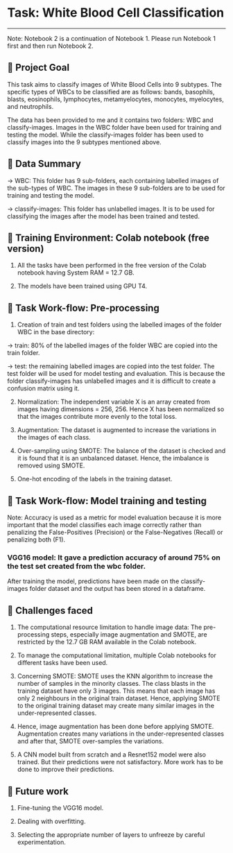 # Task: White Blood Cell Classification
-------------------------------------------------------------------------------------------------------------------------------------------------


Note: Notebook 2 is a continuation of Notebook 1. Please run Notebook 1 first and then run Notebook 2.


## 📖 Project Goal

This task aims to classify images of White Blood Cells into 9 subtypes. The specific types of WBCs to be classified are as follows: bands, basophils, blasts, eosinophils, lymphocytes, metamyelocytes, monocytes, myelocytes, and neutrophils. 

The data has been provided to me and it contains two folders: WBC and classify-images. Images in the WBC folder have been used for training and testing the model. While the classify-images folder has been used to classify images into the 9 subtypes mentioned above.


## 📖 Data Summary

-> WBC: This folder has 9 sub-folders, each containing labelled images of the sub-types of WBC. The images in these 9 sub-folders are to be used for training and testing the model.

-> classify-images: This folder has unlabelled images. It is to be used for classifying the images after the model has been trained and tested.


## 📖 Training Environment: Colab notebook (free version)

1. All the tasks have been performed in the free version of the Colab notebook having System RAM = 12.7 GB. 

2. The models have been trained using GPU T4. 


## 📖 Task Work-flow: Pre-processing

1. Creation of train and test folders using the labelled images of the folder WBC in the base directory:

-> train: 80% of the labelled images of the folder WBC are copied into the train folder.

-> test: the remaining labelled images are copied into the test folder. The test folder will be used for model testing and evaluation. This is because the folder classify-images has unlabelled images and it is difficult to create a confusion matrix using it.

2. Normalization: The independent variable X is an array created from images having dimensions = 256, 256. Hence X has been normalized so that the images contribute more evenly to the total loss.

3. Augmentation: The dataset is augmented to increase the variations in the images of each class.

4. Over-sampling using SMOTE: The balance of the dataset is checked and it is found that it is an unbalanced dataset. Hence, the imbalance is removed using SMOTE.

5. One-hot encoding of the labels in the training dataset.


## 📖 Task Work-flow: Model training and testing

Note: Accuracy is used as a metric for model evaluation because it is more important that the model classifies each image correctly rather than penalizing the False-Positives (Precision) or the False-Negatives (Recall) or penalizing both (F1).

### VGG16 model: It gave a prediction accuracy of around 75% on the test set created from the wbc folder.

After training the model, predictions have been made on the classify-images folder dataset and the output has been stored in a dataframe.


## 📖 Challenges faced

1. The computational resource limitation to handle image data: The pre-processing steps, especially image augmentation and SMOTE, are restricted by the 12.7 GB RAM available in the Colab notebook.

2. To manage the computational limitation, multiple Colab notebooks for different tasks have been used.

3. Concerning SMOTE: SMOTE uses the KNN algorithm to increase the number of samples in the minority classes. The class blasts in the training dataset have only 3 images. This means that each image has only 2 neighbours in the original train dataset. Hence, applying SMOTE to the original training dataset may create many similar images in the under-represented classes.

4. Hence, image augmentation has been done before applying SMOTE. Augmentation creates many variations in the under-represented classes and after that, SMOTE over-samples the variations.

5. A CNN model built from scratch and a Resnet152 model were also trained. But their predictions were not satisfactory. More work has to be done to improve their predictions.


## 📖 Future work

1. Fine-tuning the VGG16 model.

2. Dealing with overfitting.

3. Selecting the appropriate number of layers to unfreeze by careful experimentation.

